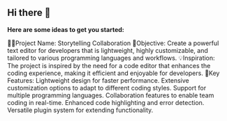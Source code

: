 ## Hi there 👋

<!--Collaboration-Storytelling-->

**Here are some ideas to get you started:**

🙋‍♀️Project Name: Storytelling Collaboration
🎯Objective: Create a powerful text editor for developers that is lightweight, highly customizable, and tailored to various programming languages and workflows.
💡Inspiration: The project is inspired by the need for a code editor that enhances the coding experience, making it efficient and enjoyable for developers.
🧲Key Features:
Lightweight design for faster performance.
Extensive customization options to adapt to different coding styles.
Support for multiple programming languages.
Collaboration features to enable team coding in real-time.
Enhanced code highlighting and error detection.
Versatile plugin system for extending functionality.
